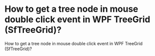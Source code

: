 # How to get a tree node in mouse double click event in WPF TreeGrid (SfTreeGrid)?

How to get a tree node in mouse double click event in WPF TreeGrid (SfTreeGrid)?
